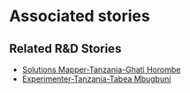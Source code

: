 # Associated stories

<!-- !!DO NOT REMOVE!! start autogenerated hyperlinks -->
## Related R&D Stories
- [Solutions Mapper\-Tanzania\-Ghati Horombe](/stories/?doc=SolutionMappers_TZA)
- [Experimenter\-Tanzania\-Tabea Mbugbuni](/stories/?doc=Experimenters_TZA)
<!-- !!DO NOT REMOVE!! end autogenerated hyperlinks -->